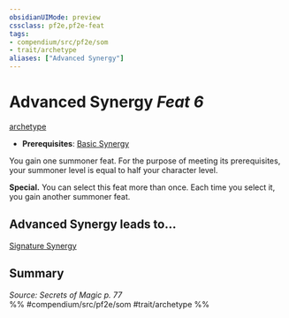 ```yaml
---
obsidianUIMode: preview
cssclass: pf2e,pf2e-feat
tags:
- compendium/src/pf2e/som
- trait/archetype
aliases: ["Advanced Synergy"]
---
```

# Advanced Synergy  *Feat 6*  
[archetype](../../rules/traits/archetype.md)  

- **Prerequisites**: [Basic Synergy](basic-synergy-som.md)

You gain one summoner feat. For the purpose of meeting its prerequisites, your summoner level is equal to half your character level.

**Special.** You can select this feat more than once. Each time you select it, you gain another summoner feat.

## Advanced Synergy leads to...

[Signature Synergy](signature-synergy-som.md)

## Summary

*Source: Secrets of Magic p. 77*  
%% #compendium/src/pf2e/som #trait/archetype %%